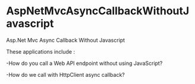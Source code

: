 # AspNetMvcAsyncCallbackWithoutJavascript
Asp.Net Mvc Async Callback Without Javascript

These applications include : 

-How do you call a Web API endpoint without using JavaScript?

-How do we call with HttpClient async callback?
